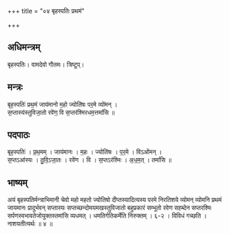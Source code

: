 +++
title = "०४ बृहस्पतिः प्रथमं"

+++
## अधिमन्त्रम्
बृहस्पतिः। वामदेवो गौतमः। त्रिष्टुप्।

## मन्त्रः
बृह॒स्पतिः॑ प्रथ॒मं जाय॑मानो म॒हो ज्योति॑षः पर॒मे व्यो॑मन् ।  
स॒प्तास्य॑स्तुविजा॒तो रवे॑ण॒ वि स॒प्तर॑श्मिरधम॒त्तमां॑सि ॥

## पदपाठः
बृह॒स्पतिः॑ । प्र॒थ॒मम् । जाय॑मानः । म॒हः । ज्योति॑षः । प॒र॒मे । विऽओ॑मन् ।  
स॒प्तऽआ॑स्यः । तु॒वि॒ऽजा॒तः । रवे॑ण । वि । स॒प्तऽर॑श्मिः । अ॒ध॒म॒त् । तमां॑सि ॥

## भाष्यम्
अयं बृहस्पतिर्मन्त्राभिमानी चेवो महो महतो ज्योतिषो दीप्तस्यादित्यस्य परमे निरतिशये व्योमन् व्योमनि प्रथमं जायमानः प्रादुर्भवन् सप्तास्यः सप्तच्छन्दोमयमखस्तुविजातो बहुप्रकारं सम्भूतो रवेण सह्ब्देन सप्तरश्मिः सर्पणस्वभावतेजोयुक्तस्तमांसि व्यधमत् । धमतिर्गतिकर्मेति निरुक्तम् । ६-२ । विविधं गच्छति । नाशयतीत्यर्थः ॥ ४ ॥